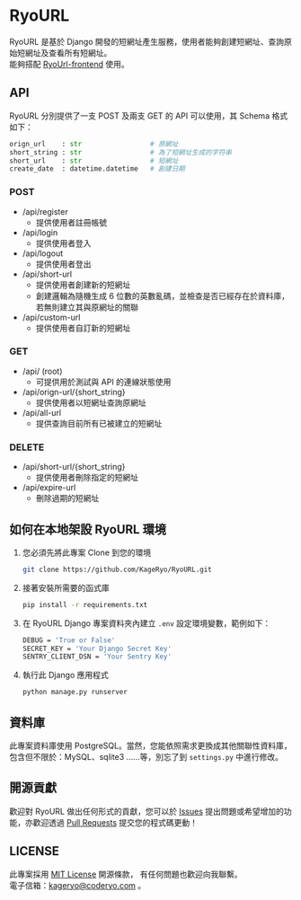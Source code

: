 # RyoURL
RyoURL 是基於 Django 開發的短網址產生服務，使用者能夠創建短網址、查詢原始短網址及查看所有短網址。  
能夠搭配 [RyoUrl-frontend](https://github.com/KageRyo/RyoURL-frontend) 使用。  

## API
RyoURL 分別提供了一支 POST 及兩支 GET 的 API 可以使用，其 Schema 格式如下：
```python
orign_url    : str                 # 原網址
short_string : str                 # 為了短網址生成的字符串
short_url    : str                 # 短網址
create_date  : datetime.datetime   # 創建日期
```
### POST
- /api/register
    - 提供使用者註冊帳號
- /api/login
    - 提供使用者登入
- /api/logout
    - 提供使用者登出
- /api/short-url
    - 提供使用者創建新的短網址
    - 創建邏輯為隨機生成 6 位數的英數亂碼，並檢查是否已經存在於資料庫，若無則建立其與原網址的關聯
- /api/custom-url
    - 提供使用者自訂新的短網址
### GET
- /api/ (root)
    - 可提供用於測試與 API 的連線狀態使用
- /api/orign-url/{short_string}
    - 提供使用者以短網址查詢原網址
- /api/all-url
    - 提供查詢目前所有已被建立的短網址
### DELETE
- /api/short-url/{short_string}
    - 提供使用者刪除指定的短網址
- /api/expire-url
    - 刪除過期的短網址

## 如何在本地架設 RyoURL 環境
1. 您必須先將此專案 Clone 到您的環境
    ```bash
    git clone https://github.com/KageRyo/RyoURL.git
    ```
2. 接著安裝所需要的函式庫
    ```bash
    pip install -r requirements.txt
    ```
3. 在 RyoURL Django 專案資料夾內建立 `.env` 設定環境變數，範例如下：
    ```bash
    DEBUG = 'True or False'
    SECRET_KEY = 'Your Django Secret Key'
    SENTRY_CLIENT_DSN = 'Your Sentry Key'
    ```
4. 執行此 Django 應用程式
    ```bash
    python manage.py runserver
    ```

## 資料庫
此專案資料庫使用 PostgreSQL。當然，您能依照需求更換成其他關聯性資料庫，包含但不限於：MySQL、sqlite3 ......等，別忘了到 `settings.py` 中進行修改。

## 開源貢獻
歡迎對 RyoURL 做出任何形式的貢獻，您可以於 [Issues](https://github.com/KageRyo/RyoURL/issues) 提出問題或希望增加的功能，亦歡迎透過 [Pull Requests](https://github.com/KageRyo/RyoURL/pulls) 提交您的程式碼更動！

## LICENSE
此專案採用 [MIT License](License) 開源條款，
有任何問題也歡迎向我聯繫。  
電子信箱：[kageryo@coderyo.com](mailto:kageryo@coderyo.com) 。